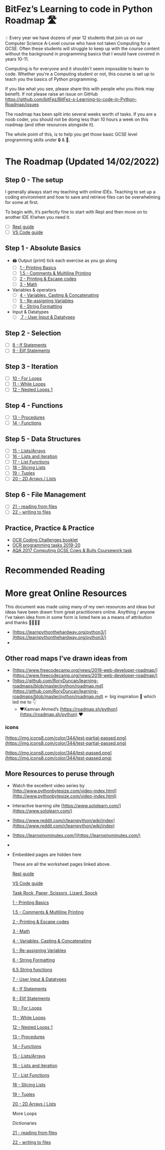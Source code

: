 # BitFez’s Learning to code in Python Roadmap 🛣

<aside>
💡 Every year we have dozens of year 12 students that join us on our Computer Science A-Level course who have not taken Computing for a GCSE.
Often these students will struggle to keep up with the course content without the background in programming basics that I would have covered in years 10-11.

Computing is for everyone and it shouldn't seem impossible to learn to code. Whether you’re a Computing student or not, this course is set up to teach you the basics of Python programming.

If you like what you see, please share this with people who you think may benefit. If not please raise an issue on GitHub https://github.com/bitFez/BitFez-s-Learning-to-code-in-Python-Roadmap/issues 

The roadmap has been split into several weeks worth of tasks. If you are a noob coder, you should not be doing less than 10 hours a week on this roadmap (and other resources alongside it). 

The whole point of this, is to help you get those basic GCSE level programming skills under 🔒 & 🔑.

</aside>

# The Roadmap (Updated 14/02/2022)

## Step 0 - The setup

I generally always start my teaching with online IDEs. Teaching to set up a coding environment and how to save and retrieve files can be overwhelming for some at first.

To begin with, it’s perfectly fine to start with Repl and then move on to another IDE if/when you need it.

- [ ]  [Repl guide](BitFez%E2%80%99s%20Learning%20to%20code%20in%20Python%20Roadmap%20%F0%9F%9B%A3%20363c54e295a6417c9c58a87bedc46ad0/Repl%20guide%20568781e0816649438a83d0015353229f.md)
- [ ]  [VS Code guide](BitFez%E2%80%99s%20Learning%20to%20code%20in%20Python%20Roadmap%20%F0%9F%9B%A3%20363c54e295a6417c9c58a87bedc46ad0/VS%20Code%20guide%2007527b3bfb5a4ab686eea939f23e9056.md)

## Step 1 - Absolute Basics

- 🖨 Output (print) tick each exercise as you go along
    - [ ]  [1 - Printing Basics](BitFez%E2%80%99s%20Learning%20to%20code%20in%20Python%20Roadmap%20%F0%9F%9B%A3%20363c54e295a6417c9c58a87bedc46ad0/1%20-%20Printing%20Basics%20b9a0e9a8f7724636be389b3f3b8ca5e8.md)
    - [ ]  [1.5 - Comments & Multiline Printing](BitFez%E2%80%99s%20Learning%20to%20code%20in%20Python%20Roadmap%20%F0%9F%9B%A3%20363c54e295a6417c9c58a87bedc46ad0/1%205%20-%20Comments%20&%20Multiline%20Printing%20d56b6eabe6954454adbada3eb9db0d71.md)
    - [ ]  [2 - Printing & Escape codes](BitFez%E2%80%99s%20Learning%20to%20code%20in%20Python%20Roadmap%20%F0%9F%9B%A3%20363c54e295a6417c9c58a87bedc46ad0/2%20-%20Printing%20&%20Escape%20codes%208eae5621de7343cb982d53b118887e6a.md)
    - [ ]  [3 - Math](BitFez%E2%80%99s%20Learning%20to%20code%20in%20Python%20Roadmap%20%F0%9F%9B%A3%20363c54e295a6417c9c58a87bedc46ad0/3%20-%20Math%20ca805729f15a43f5a9b03976d8a4702f.md)
- Variables & operators
    - [ ]  [4 - Variables, Casting & Concatenating](BitFez%E2%80%99s%20Learning%20to%20code%20in%20Python%20Roadmap%20%F0%9F%9B%A3%20363c54e295a6417c9c58a87bedc46ad0/4%20-%20Variables,%20Casting%20&%20Concatenating%203222919330e5475faa5f9d92660249d5.md)
    - [ ]  [5 - Re-assigning Variables ](BitFez%E2%80%99s%20Learning%20to%20code%20in%20Python%20Roadmap%20%F0%9F%9B%A3%20363c54e295a6417c9c58a87bedc46ad0/5%20-%20Re-assigning%20Variables%20e2ecb6bbc7164c9f8520d8203fef1700.md)
    - [ ]  [6 - String Formatting](BitFez%E2%80%99s%20Learning%20to%20code%20in%20Python%20Roadmap%20%F0%9F%9B%A3%20363c54e295a6417c9c58a87bedc46ad0/6%20-%20String%20Formatting%2045f0ade8adc34a3cb3ce5aa18618f061.md)
- Input & Datatypes
    - [ ]  [ 7 - User Input & Datatypes](BitFez%E2%80%99s%20Learning%20to%20code%20in%20Python%20Roadmap%20%F0%9F%9B%A3%20363c54e295a6417c9c58a87bedc46ad0/7%20-%20User%20Input%20&%20Datatypes%20c9564cfb46ab4a07b03d8aaab95f1ab6.md)

## Step 2 - Selection

- [ ]  [8 - If Statements](BitFez%E2%80%99s%20Learning%20to%20code%20in%20Python%20Roadmap%20%F0%9F%9B%A3%20363c54e295a6417c9c58a87bedc46ad0/8%20-%20If%20Statements%20e47772e9e04d425e8657764d878ba4f6.md)
- [ ]  [9 - Elif Statements](BitFez%E2%80%99s%20Learning%20to%20code%20in%20Python%20Roadmap%20%F0%9F%9B%A3%20363c54e295a6417c9c58a87bedc46ad0/9%20-%20Elif%20Statements%200e2107ebf24f4399a8bc75817548ba49.md)

## Step 3 - Iteration

- [ ]  [10 - For Loops](BitFez%E2%80%99s%20Learning%20to%20code%20in%20Python%20Roadmap%20%F0%9F%9B%A3%20363c54e295a6417c9c58a87bedc46ad0/10%20-%20For%20Loops%20a161c39578d44fedb9085948d7594920.md)
- [ ]  [11 - While Loops](BitFez%E2%80%99s%20Learning%20to%20code%20in%20Python%20Roadmap%20%F0%9F%9B%A3%20363c54e295a6417c9c58a87bedc46ad0/11%20-%20While%20Loops%205b1695be6ee044ce90e040fe66397a07.md)
- [ ]  [12 - Nested Loops 1](BitFez%E2%80%99s%20Learning%20to%20code%20in%20Python%20Roadmap%20%F0%9F%9B%A3%20363c54e295a6417c9c58a87bedc46ad0/12%20-%20Nested%20Loops%201%205af88a82aad9498ab2e3151b872ebabb.md)

## Step 4 - Functions

- [ ]  [13 - Procedures](BitFez%E2%80%99s%20Learning%20to%20code%20in%20Python%20Roadmap%20%F0%9F%9B%A3%20363c54e295a6417c9c58a87bedc46ad0/13%20-%20Procedures%20e779162f7bc84ae181deb64f096a9415.md)
- [ ]  [14 - Functions](BitFez%E2%80%99s%20Learning%20to%20code%20in%20Python%20Roadmap%20%F0%9F%9B%A3%20363c54e295a6417c9c58a87bedc46ad0/14%20-%20Functions%20feb1650e87ab4fbc849e5c6ca5f9472f.md)

## Step 5 - Data Structures

- [ ]  [15 - Lists/Arrays](BitFez%E2%80%99s%20Learning%20to%20code%20in%20Python%20Roadmap%20%F0%9F%9B%A3%20363c54e295a6417c9c58a87bedc46ad0/15%20-%20Lists%20Arrays%2034798d76a15b4c2da2051b8d8f050799.md)
- [ ]  [16 - Lists and iteration](BitFez%E2%80%99s%20Learning%20to%20code%20in%20Python%20Roadmap%20%F0%9F%9B%A3%20363c54e295a6417c9c58a87bedc46ad0/16%20-%20Lists%20and%20iteration%20c2d86cd56f3049d88f5b41ff5d2d5721.md)
- [ ]  [17 - List Functions](BitFez%E2%80%99s%20Learning%20to%20code%20in%20Python%20Roadmap%20%F0%9F%9B%A3%20363c54e295a6417c9c58a87bedc46ad0/17%20-%20List%20Functions%20c02c03b2ccb846809ca6c88bb8592e1a.md)
- [ ]  [18 - Slicing Lists](BitFez%E2%80%99s%20Learning%20to%20code%20in%20Python%20Roadmap%20%F0%9F%9B%A3%20363c54e295a6417c9c58a87bedc46ad0/18%20-%20Slicing%20Lists%20b9fb68060960466087dd83f55d81cdf0.md)
- [ ]  [19 - Tuples](BitFez%E2%80%99s%20Learning%20to%20code%20in%20Python%20Roadmap%20%F0%9F%9B%A3%20363c54e295a6417c9c58a87bedc46ad0/19%20-%20Tuples%20440ae1f1edeb4ef99e599e4215b5eaad.md)
- [ ]  [20 - 2D Arrays / Lists](BitFez%E2%80%99s%20Learning%20to%20code%20in%20Python%20Roadmap%20%F0%9F%9B%A3%20363c54e295a6417c9c58a87bedc46ad0/20%20-%202D%20Arrays%20Lists%20ca100f7dc7f748f189678e8f4796f303.md)

## Step 6 - File Management

- [ ]  [21 - reading from files](BitFez%E2%80%99s%20Learning%20to%20code%20in%20Python%20Roadmap%20%F0%9F%9B%A3%20363c54e295a6417c9c58a87bedc46ad0/21%20-%20reading%20from%20files%20e19d6e6ea3df41d3bc218c3f023b6489.md)
- [ ]  [22 - writing to files](BitFez%E2%80%99s%20Learning%20to%20code%20in%20Python%20Roadmap%20%F0%9F%9B%A3%20363c54e295a6417c9c58a87bedc46ad0/22%20-%20writing%20to%20files%20ec703ea7b9df424ba3fbe4b3ce4c9afc.md)

## Practice, Practice & Practice
- [OCR Coding Challenges booklet](https://www.ocr.org.uk/Images/260930-coding-challenges-booklet.pdf)
- [OCR programming tasks 2019-20](https://www.ocr.org.uk/Images/503195-programming-project-tasks-june-2019-and-june-2020.pdf)
- [AQA 2017 Computing GCSE Cows & Bulls Coursework task](https://teachinglondoncomputing.files.wordpress.com/2017/06/aqa-nea-task-2.pdf)

# Recommended Reading

# More great Online Resources

This document was made using many of my own resources and ideas but ideas have been drawn from great practitioners online. Anything / anyone I’ve taken idea from in some form is listed here as a means of attribution and thanks 🙌🤲👏👏

- [https://learnpythonthehardway.org/python3/](https://learnpythonthehardway.org/python3/)
- 

## Other road maps I’ve drawn ideas from

- [https://www.freecodecamp.org/news/2019-web-developer-roadmap/](https://www.freecodecamp.org/news/2019-web-developer-roadmap/)
- [https://github.com/RoryDuncan/learning-roadmaps/blob/master/python/roadmap.md](https://github.com/RoryDuncan/learning-roadmaps/blob/master/python/roadmap.md) ← big inspiration 🤲 which led me to 👇
    - ❤Kamran Ahmed’s [https://roadmap.sh/python](https://roadmap.sh/python) ❤

### icons

[https://img.icons8.com/color/344/test-partial-passed.png](https://img.icons8.com/color/344/test-partial-passed.png) 

[https://img.icons8.com/color/344/test-passed.png](https://img.icons8.com/color/344/test-passed.png)

## More Resources to peruse through

- Watch the excellent video series by [http://www.pythonbytesize.com/video-index.html](http://www.pythonbytesize.com/video-index.html)
- Interactive learning site [https://www.sololearn.com/](https://www.sololearn.com/)
- [https://www.reddit.com/r/learnpython/wiki/index](https://www.reddit.com/r/learnpython/wiki/index)
- [https://learnxinyminutes.com/](https://learnxinyminutes.com/)
- 









- Embedded pages are hidden here
    
    These are all the worksheet pages linked above. 
    
    [Repl guide](BitFez%E2%80%99s%20Learning%20to%20code%20in%20Python%20Roadmap%20%F0%9F%9B%A3%20363c54e295a6417c9c58a87bedc46ad0/Repl%20guide%20568781e0816649438a83d0015353229f.md)
    
    [VS Code guide](BitFez%E2%80%99s%20Learning%20to%20code%20in%20Python%20Roadmap%20%F0%9F%9B%A3%20363c54e295a6417c9c58a87bedc46ad0/VS%20Code%20guide%2007527b3bfb5a4ab686eea939f23e9056.md)
    
    [Task Rock, Paper, Scissors, Lizard, Spock](BitFez%E2%80%99s%20Learning%20to%20code%20in%20Python%20Roadmap%20%F0%9F%9B%A3%20363c54e295a6417c9c58a87bedc46ad0/Task%20Rock,%20Paper,%20Scissors,%20Lizard,%20Spock%201d4b4acf7f3943ebb812da625372ffd4.md)
    
    [1 - Printing Basics](BitFez%E2%80%99s%20Learning%20to%20code%20in%20Python%20Roadmap%20%F0%9F%9B%A3%20363c54e295a6417c9c58a87bedc46ad0/1%20-%20Printing%20Basics%20b9a0e9a8f7724636be389b3f3b8ca5e8.md)
    
    [1.5 - Comments & Multiline Printing](BitFez%E2%80%99s%20Learning%20to%20code%20in%20Python%20Roadmap%20%F0%9F%9B%A3%20363c54e295a6417c9c58a87bedc46ad0/1%205%20-%20Comments%20&%20Multiline%20Printing%20d56b6eabe6954454adbada3eb9db0d71.md)
    
    [2 - Printing & Escape codes](BitFez%E2%80%99s%20Learning%20to%20code%20in%20Python%20Roadmap%20%F0%9F%9B%A3%20363c54e295a6417c9c58a87bedc46ad0/2%20-%20Printing%20&%20Escape%20codes%208eae5621de7343cb982d53b118887e6a.md)
    
    [3 - Math](BitFez%E2%80%99s%20Learning%20to%20code%20in%20Python%20Roadmap%20%F0%9F%9B%A3%20363c54e295a6417c9c58a87bedc46ad0/3%20-%20Math%20ca805729f15a43f5a9b03976d8a4702f.md)
    
    [4 - Variables, Casting & Concatenating](BitFez%E2%80%99s%20Learning%20to%20code%20in%20Python%20Roadmap%20%F0%9F%9B%A3%20363c54e295a6417c9c58a87bedc46ad0/4%20-%20Variables,%20Casting%20&%20Concatenating%203222919330e5475faa5f9d92660249d5.md)
    
    [5 - Re-assigning Variables ](BitFez%E2%80%99s%20Learning%20to%20code%20in%20Python%20Roadmap%20%F0%9F%9B%A3%20363c54e295a6417c9c58a87bedc46ad0/5%20-%20Re-assigning%20Variables%20e2ecb6bbc7164c9f8520d8203fef1700.md)
    
    [6 - String Formatting](BitFez%E2%80%99s%20Learning%20to%20code%20in%20Python%20Roadmap%20%F0%9F%9B%A3%20363c54e295a6417c9c58a87bedc46ad0/6%20-%20String%20Formatting%2045f0ade8adc34a3cb3ce5aa18618f061.md)
    
    [6.5 String functions](BitFez%E2%80%99s%20Learning%20to%20code%20in%20Python%20Roadmap%20%F0%9F%9B%A3%20363c54e295a6417c9c58a87bedc46ad0/6%205%20String%20functions%201ef09dc9a7eb4960b07bf72c85783dc7.md)
    
    [ 7 - User Input & Datatypes](BitFez%E2%80%99s%20Learning%20to%20code%20in%20Python%20Roadmap%20%F0%9F%9B%A3%20363c54e295a6417c9c58a87bedc46ad0/7%20-%20User%20Input%20&%20Datatypes%20c9564cfb46ab4a07b03d8aaab95f1ab6.md)
    
    [8 - If Statements](BitFez%E2%80%99s%20Learning%20to%20code%20in%20Python%20Roadmap%20%F0%9F%9B%A3%20363c54e295a6417c9c58a87bedc46ad0/8%20-%20If%20Statements%20e47772e9e04d425e8657764d878ba4f6.md)
    
    [9 - Elif Statements](BitFez%E2%80%99s%20Learning%20to%20code%20in%20Python%20Roadmap%20%F0%9F%9B%A3%20363c54e295a6417c9c58a87bedc46ad0/9%20-%20Elif%20Statements%200e2107ebf24f4399a8bc75817548ba49.md)
    
    [10 - For Loops](BitFez%E2%80%99s%20Learning%20to%20code%20in%20Python%20Roadmap%20%F0%9F%9B%A3%20363c54e295a6417c9c58a87bedc46ad0/10%20-%20For%20Loops%20a161c39578d44fedb9085948d7594920.md)
    
    [11 - While Loops](BitFez%E2%80%99s%20Learning%20to%20code%20in%20Python%20Roadmap%20%F0%9F%9B%A3%20363c54e295a6417c9c58a87bedc46ad0/11%20-%20While%20Loops%205b1695be6ee044ce90e040fe66397a07.md)
    
    [12 - Nested Loops 1](BitFez%E2%80%99s%20Learning%20to%20code%20in%20Python%20Roadmap%20%F0%9F%9B%A3%20363c54e295a6417c9c58a87bedc46ad0/12%20-%20Nested%20Loops%201%205af88a82aad9498ab2e3151b872ebabb.md)
    
    [13 - Procedures](BitFez%E2%80%99s%20Learning%20to%20code%20in%20Python%20Roadmap%20%F0%9F%9B%A3%20363c54e295a6417c9c58a87bedc46ad0/13%20-%20Procedures%20e779162f7bc84ae181deb64f096a9415.md)
    
    [14 - Functions](BitFez%E2%80%99s%20Learning%20to%20code%20in%20Python%20Roadmap%20%F0%9F%9B%A3%20363c54e295a6417c9c58a87bedc46ad0/14%20-%20Functions%20feb1650e87ab4fbc849e5c6ca5f9472f.md)
    
    [15 - Lists/Arrays](BitFez%E2%80%99s%20Learning%20to%20code%20in%20Python%20Roadmap%20%F0%9F%9B%A3%20363c54e295a6417c9c58a87bedc46ad0/15%20-%20Lists%20Arrays%2034798d76a15b4c2da2051b8d8f050799.md)
    
    [16 - Lists and iteration](BitFez%E2%80%99s%20Learning%20to%20code%20in%20Python%20Roadmap%20%F0%9F%9B%A3%20363c54e295a6417c9c58a87bedc46ad0/16%20-%20Lists%20and%20iteration%20c2d86cd56f3049d88f5b41ff5d2d5721.md)
    
    [17 - List Functions](BitFez%E2%80%99s%20Learning%20to%20code%20in%20Python%20Roadmap%20%F0%9F%9B%A3%20363c54e295a6417c9c58a87bedc46ad0/17%20-%20List%20Functions%20c02c03b2ccb846809ca6c88bb8592e1a.md)
    
    [18 - Slicing Lists](BitFez%E2%80%99s%20Learning%20to%20code%20in%20Python%20Roadmap%20%F0%9F%9B%A3%20363c54e295a6417c9c58a87bedc46ad0/18%20-%20Slicing%20Lists%20b9fb68060960466087dd83f55d81cdf0.md)
    
    [19 - Tuples](BitFez%E2%80%99s%20Learning%20to%20code%20in%20Python%20Roadmap%20%F0%9F%9B%A3%20363c54e295a6417c9c58a87bedc46ad0/19%20-%20Tuples%20440ae1f1edeb4ef99e599e4215b5eaad.md)
    
    [20 - 2D Arrays / Lists](BitFez%E2%80%99s%20Learning%20to%20code%20in%20Python%20Roadmap%20%F0%9F%9B%A3%20363c54e295a6417c9c58a87bedc46ad0/20%20-%202D%20Arrays%20Lists%20ca100f7dc7f748f189678e8f4796f303.md)
    
    More Loops
    
    Dictionaries
    
    [21 - reading from files](BitFez%E2%80%99s%20Learning%20to%20code%20in%20Python%20Roadmap%20%F0%9F%9B%A3%20363c54e295a6417c9c58a87bedc46ad0/21%20-%20reading%20from%20files%20e19d6e6ea3df41d3bc218c3f023b6489.md)
    
    [22 - writing to files](BitFez%E2%80%99s%20Learning%20to%20code%20in%20Python%20Roadmap%20%F0%9F%9B%A3%20363c54e295a6417c9c58a87bedc46ad0/22%20-%20writing%20to%20files%20ec703ea7b9df424ba3fbe4b3ce4c9afc.md)
